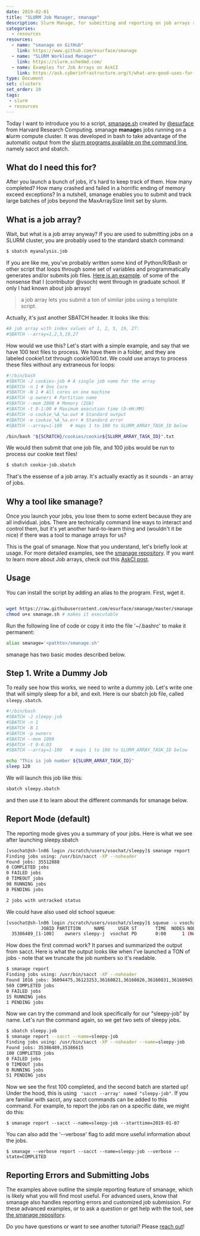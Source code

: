 ```yaml
---
date: 2019-02-01
title: "SLURM Job Manager, smanage"
description: Slurm Manage, for submitting and reporting on job arrays run on slurm
categories:
  - resources
resources:
  - name: "smanage on GitHub"
    link: https://www.github.com/esurface/smanage
  - name: "SLURM Workload Manager"
    link: https://slurm.schedmd.com/
  - name: Examples for Job Arrays on AskCI
    link: https://ask.cyberinfrastructure.org/t/what-are-good-uses-for-job-arrays/733/3
type: Document
set: clusters
set_order: 10
tags:
 - slurm
 - resources
---
```


Today I want to introduce you to a script, [smanage.sh](https://www.github.com/esurface/smanage)
created by [@esurface]( https://www.github.com/esurface) from Harvard Research Computing.
smanage <strong>manage</strong>s jobs running on a 
<strong>s</strong>lurm compute cluster. It was developed in bash to take advantage of the automatic output from the [slurm programs available on the command line](https://slurm.schedmd.com/pdfs/summary.pdf), namely sacct and sbatch. 

## What do I need this for?

After you launch a bunch of jobs, it's hard to keep track of them. How many completed?  How many crashed
and failed in a horrific ending of memory exceed exceptions? In a nutshell, smanage enables you to submit and track large batches of jobs beyond the MaxArraySize limit set by slurm. 


## What is a job array?

Wait, but what is a job array anyway? If you are used to submitting jobs on a SLURM cluster, you are probably used to the standard sbatch command:

```bash
$ sbatch myanalysis.job
```

If you are like me, you've probably written some kind of Python/R/Bash or other
script that loops through some set of variables and programmatically
generates and/or submits job files. [Here is an example](https://github.com/vsoch/image-comparison-thresholding/blob/master/preprocessing/run_make_group_maps.py#L19).
of some of the nonsense that I (contributor @vsoch) went through in graduate school.
If only I had known about job arrays!

> a job array lets you submit a ton of similar jobs using a template script.

Actually, it's just another SBATCH header. It looks like this:

```bash
#A job array with index values of 1, 2, 5, 19, 27:
#SBATCH --array=1,2,5,19,27
```

How would we use this? Let's start with a simple example, and say that we have
100 text files to process. We have them in a folder, and they are labeled 
cookie1.txt through cookie100.txt. We could use arrays to process these files
without any extraneous for loops:

```bash
#!/bin/bash
#SBATCH -J cookies-job # A single job name for the array
#SBATCH -n 1 # One Core
#SBATCH -N 1 # All cores on one machine
#SBATCH -p owners # Partition name
#SBATCH --mem 2000 # Memory (2Gb)
#SBATCH -t 0-1:00 # Maximum execution time (D-HH:MM)
#SBATCH -o cookie_%A_%a.out # Standard output
#SBATCH -e cookie_%A_%a.err # Standard error
#SBATCH --array=1-100   # maps 1 to 100 to SLURM_ARRAY_TASK_ID below

/bin/bash "${SCRATCH}/cookies/cookie${SLURM_ARRAY_TASK_ID}".txt
```

We would then submit that one job file, and 100 jobs would be run to process our
cookie text files!

```bash
$ sbatch cookie-job.sbatch
```

That's the essense of a job array. It's actually exactly as it sounds - an array
of jobs.

## Why a tool like smanage?

Once you launch your jobs, you lose them to some extent because they are all individual.
jobs. There are technically command line ways to interact and control them, but
it's yet another hard-to-learn thing and (wouldn't it be nice) if there was a tool
to manage arrays for us?

This is the goal of smanage. Now that you understand, let's briefly look at usage.
For more detailed examples, see the [smanage repository](https://www.github.com/esurface/smanage).
If you want to learn more about Job arrays, check out this [AskCI post](https://ask.cyberinfrastructure.org/t/what-are-good-uses-for-job-arrays/733/3).



## Usage

You can install the script by adding an alias to the program. First, wget it.

```bash

wget https://raw.githubusercontent.com/esurface/smanage/master/smanage.sh
chmod u+x smanage.sh # makes it executable

```

Run the following line of code or copy it into the file '~/.bashrc' to make it permanent:

```bash
alias smanage='<pathto>/smanage.sh'
```

smanage has two basic modes described below.

## Step 1. Write a Dummy Job

To really see how this works, we need to write a dummy job. Let's write one
that will simply sleep for a bit, and exit. Here is our sbatch job file,
called `sleepy.sbatch`.

```bash
#!/bin/bash
#SBATCH -J sleepy-job
#SBATCH -n 1
#SBATCH -N 1
#SBATCH -p owners
#SBATCH --mem 1000
#SBATCH -t 0-0:03
#SBATCH --array=1-100   # maps 1 to 100 to SLURM_ARRAY_TASK_ID below

echo "This is job number ${SLURM_ARRAY_TASK_ID}"
sleep 120
```

We will launch this job like this:

```bash
sbatch sleepy.sbatch
```

and then use it to learn about the different commands for smanage below.

## Report Mode (default)

The reporting mode gives you a summary of your jobs. Here is what we see after
launching sleepy.sbatch

```bash
[vsochat@sh-ln06 login /scratch/users/vsochat/sleepy]$ smanage report
Finding jobs using: /usr/bin/sacct -XP --noheader
Found jobs: 35512888
0 COMPLETED jobs
0 FAILED jobs
0 TIMEOUT jobs
98 RUNNING jobs
0 PENDING jobs

2 jobs with untracked status
```
We could have also used old school squeue:

```bash
[vsochat@sh-ln06 login /scratch/users/vsochat/sleepy]$ squeue -u vsochat
             JOBID PARTITION     NAME     USER ST       TIME  NODES NODELIST(REASON)
  35386489_[1-100]    owners sleepy-j  vsochat PD       0:00      1 (None)
```

How does the first commad work? It parses and summarized the output from sacct.
Here is what the output looks like when I've launched a TON of jobs - note that
we truncate the job numbers so it's readable.

```bash
$ smanage report
Finding jobs using: /usr/bin/sacct -XP --noheader
Found 1016 jobs: 36094475,36123253,36160821,36160826,36160831,36160945,36160947,36160950,36161025 (and more)
569 COMPLETED jobs
0 FAILED jobs
15 RUNNING jobs
1 PENDING jobs
```

Now we can try the command and look specifically for our "sleepy-job" by name.
Let's run the command again, so we get two sets of sleepy jobs.

```bash
$ sbatch sleepy.job
$ smanage report --sacct --name=sleepy-job
Finding jobs using: /usr/bin/sacct -XP --noheader --name=sleepy-job
Found jobs: 35386489,35386615
100 COMPLETED jobs
0 FAILED jobs
0 TIMEOUT jobs
0 RUNNING jobs
51 PENDING jobs
```

Now we see the first 100 completed, and the second batch are started up!
Under the hood, this is using ` 'sacct --array' named "sleepy-job"`.
If you are familiar with sacct, any sacct commands can be added to
this command. For example, to report the jobs ran on a specific date,
we might do this:

```
$ smanage report --sacct --name=sleepy-job --starttime=2019-01-07
```

You can also add the '--verbose' flag to add more useful information about the jobs.

```
$ smanage --verbose report --sacct --name=sleepy-job --verbose --state=COMPLETED
```


## Reporting Errors and Submitting Jobs

The examples above outline the simple reporting feature of smanage, which is 
likely what you will find most useful. For advanced users, know that smanage also
handles reporting errors and customized job submission. For these advanced examples,
or to ask a question or get help with the tool, see [the smanage repository](https://www.github.com/esurface/smanage).

Do you have questions or want to see another tutorial? Please <a href="https://www.github.com/vsoch/lessons/issues">reach out</a>!
